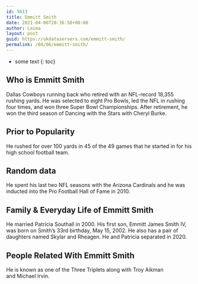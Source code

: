 ```yaml
---
id: 5613
title: Emmitt Smith
date: 2021-04-06T20:36:58+00:00
author: Laima
layout: post
guid: https://ukdataservers.com/emmitt-smith/
permalink: /04/06/emmitt-smith/
---
```


* some text
{: toc}


## Who is Emmitt Smith
                  
                  
                  
Dallas Cowboys running back who retired with an NFL-record 18,355 rushing yards. He was selected to eight Pro Bowls, led the NFL in rushing four times, and won three Super Bowl Championships. After retirement, he won the third season of Dancing with the Stars with Cheryl Burke.
                  
              
            
              
            
                
                
                
## Prior to Popularity
                  
                  
                  
He rushed for over 100 yards in 45 of the 49 games that he started in for his high school football team.
                  
              
            
              
            
                
                
                
## Random data
                  
                  
                  
He spent his last two NFL seasons with the Arizona Cardinals and he was inducted into the Pro Football Hall of Fame in 2010.
                  
              
            
              
            
                
                
                
## Family & Everyday Life of Emmitt Smith
                  
                  
                  
He married Patricia Southall in 2000. His first son, Emmitt James Smith IV, was born on Smith&#8217;s 33rd birthday, May 15, 2002. He also has a pair of daughters named Skylar and Rheagen. He and Patricia separated in 2020. 
                  
              
            
              
            
                
                
                
## People Related With Emmitt Smith
                  
                  
                  
He is known as one of the Three Triplets along with Troy Aikman and Michael Irvin.
                  
              
            
              
            
                
              
            
              
              
            
            
              
            
          
          
          